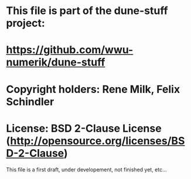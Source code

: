 # This file is part of the dune-stuff project:
#   https://github.com/wwu-numerik/dune-stuff
# Copyright holders: Rene Milk, Felix Schindler
# License: BSD 2-Clause License (http://opensource.org/licenses/BSD-2-Clause)

This file is a first draft, under developement, not finished yet, etc...
